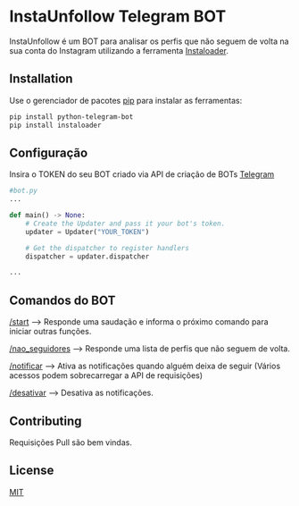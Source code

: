 # InstaUnfollow Telegram BOT

InstaUnfollow é um BOT para analisar os perfis que não seguem de volta na sua conta do Instagram utilizando a ferramenta [Instaloader](https://github.com/instaloader/instaloader).

## Installation

Use o gerenciador de pacotes [pip](https://pip.pypa.io/en/stable/) para instalar as ferramentas:

```bash
pip install python-telegram-bot
pip install instaloader
```

## Configuração

Insira o TOKEN do seu BOT criado via API de criação de BOTs [Telegram](https://core.telegram.org/bots/api)
```python
#bot.py
...

def main() -> None:
    # Create the Updater and pass it your bot's token.
    updater = Updater("YOUR_TOKEN")

    # Get the dispatcher to register handlers
    dispatcher = updater.dispatcher

...
```

## Comandos do BOT
[/start]() --> Responde uma saudação e informa o próximo comando para iniciar outras funções.

[/nao_seguidores]() --> Responde uma lista de perfis que não seguem de volta.

[/notificar]() --> Ativa as notificações quando alguém deixa de seguir (Vários acessos podem sobrecarregar a API de requisições)

[/desativar]() --> Desativa as notificações.


## Contributing
Requisições Pull são bem vindas.

## License
[MIT](https://choosealicense.com/licenses/mit/)
